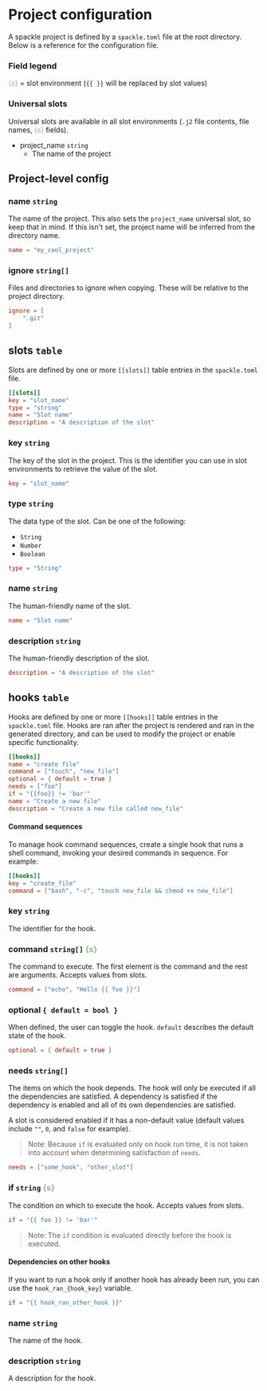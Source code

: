 # Project configuration

A spackle project is defined by a `spackle.toml` file at the root directory. Below is a reference for the configuration file.

### Field legend

<span style="color: darkseagreen;">{s}</span> = slot environment (`{{ }}` will be replaced by slot values)

### Universal slots

Universal slots are available in all slot environments (`.j2` file contents, file names, <span style="color: darkseagreen;">{s}</span> fields).

- project_name `string`
  - The name of the project

## Project-level config

### name `string`

The name of the project. This also sets the `project_name` universal slot, so keep that in mind. If this isn't set, the project name will be inferred from the directory name.

```toml
name = "my_cool_project"
```

### ignore `string[]`

Files and directories to ignore when copying. These will be relative to the project directory.

```toml
ignore = [
    ".git"
]
```

## slots `table`

Slots are defined by one or more `[[slots]]` table entries in the `spackle.toml` file.

```toml
[[slots]]
key = "slot_name"
type = "string"
name = "Slot name"
description = "A description of the slot"
```

### key `string`

The key of the slot in the project. This is the identifier you can use in slot environments to retrieve the value of the slot.

```toml
key = "slot_name"
```

### type `string`

The data type of the slot. Can be one of the following:

- `String`
- `Number`
- `Boolean`

```toml
type = "String"
```

### name `string`

The human-friendly name of the slot.

```toml
name = "Slot name"
```

### description `string`

The human-friendly description of the slot.

```toml
description = "A description of the slot"
```

## hooks `table`

Hooks are defined by one or more `[[hooks]]` table entries in the `spackle.toml` file. Hooks are ran after the project is rendered and ran in the generated directory, and can be used to modify the project or enable specific functionality.

```toml
[[hooks]]
name = "create file"
command = ["touch", "new_file"]
optional = { default = true }
needs = ["foo"]
if = "{{foo}} != 'bar'"
name = "Create a new file"
description = "Create a new file called new_file"
```

#### Command sequences

To manage hook command sequences, create a single hook that runs a shell command, invoking your desired commands in sequence. For example:

```toml
[[hooks]]
key = "create_file"
command = ["bash", "-c", "touch new_file && chmod +x new_file"]
```

### key `string`

The identifier for the hook.

### command `string[]` <span style="color: darkseagreen;">{s}</span>

The command to execute. The first element is the command and the rest are arguments. Accepts values from slots.

```toml
command = ["echo", "Hello {{ foo }}"]
```

### optional `{ default = bool }`

When defined, the user can toggle the hook. `default` describes the default state of the hook.

```toml
optional = { default = true }
```

### needs `string[]`

The items on which the hook depends. The hook will only be executed if all the dependencies are satisfied. A dependency is satisfied if the dependency is enabled and all of its own dependencies are satisfied.

A slot is considered enabled if it has a non-default value (default values include `""`, `0`, and `false` for example).

> Note: Because `if` is evaluated only on hook run time, it is not taken into account when determining satisfaction of `needs`.

```toml
needs = ["some_hook", "other_slot"]
```

### if `string` <span style="color: darkseagreen;">{s}</span>

The condition on which to execute the hook. Accepts values from slots.

```toml
if = "{{ foo }} != 'bar'"
```

> Note: The `if` condition is evaluated directly before the hook is executed.

#### Dependencies on other hooks

If you want to run a hook only if another hook has already been run, you can use the `hook_ran_{hook_key}` variable.

```toml
if = "{{ hook_ran_other_hook }}"
```

### name `string`

The name of the hook.

### description `string`

A description for the hook.
